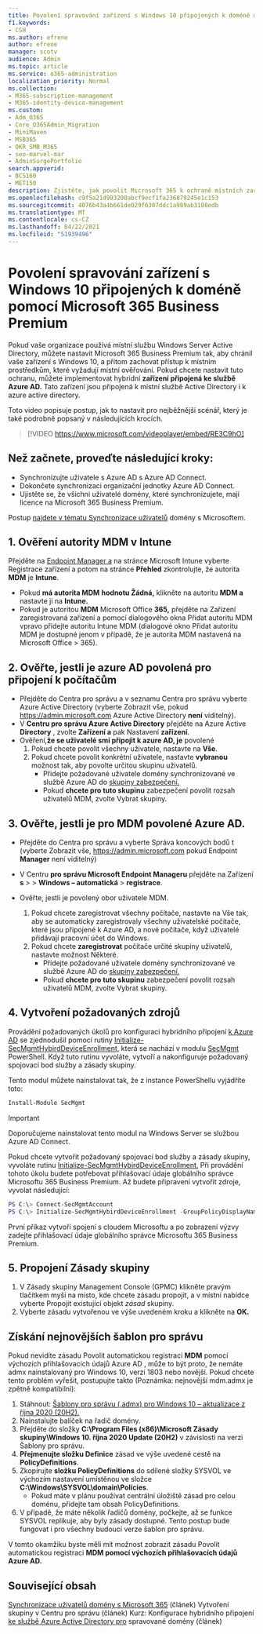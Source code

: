 ```yaml
---
title: Povolení spravování zařízení s Windows 10 připojených k doméně microsoftem 365 pro firmy
f1.keywords:
- CSH
ms.author: efrene
author: efrene
manager: scotv
audience: Admin
ms.topic: article
ms.service: o365-administration
localization_priority: Normal
ms.collection:
- M365-subscription-management
- M365-identity-device-management
ms.custom:
- Adm_O365
- Core_O365Admin_Migration
- MiniMaven
- MSB365
- OKR_SMB_M365
- seo-marvel-mar
- AdminSurgePortfolio
search.appverid:
- BCS160
- MET150
description: Zjistěte, jak povolit Microsoft 365 k ochraně místních zařízení s Windows 10 připojených ke službě Active Directory v několika krocích.
ms.openlocfilehash: c9f5a21d993200abcf9ecf1fa236879245e1c153
ms.sourcegitcommit: 4076b43a4b661de029f6307ddc1a989ab3108edb
ms.translationtype: MT
ms.contentlocale: cs-CZ
ms.lasthandoff: 04/22/2021
ms.locfileid: "51939496"
---
```

# <a name="enable-domain-joined-windows-10-devices-to-be-managed-by-microsoft-365-business-premium"></a>Povolení spravování zařízení s Windows 10 připojených k doméně pomocí Microsoft 365 Business Premium

Pokud vaše organizace používá místní službu Windows Server Active Directory, můžete nastavit Microsoft 365 Business Premium tak, aby chránil vaše zařízení s Windows 10, a přitom zachovat přístup k místním prostředkům, které vyžadují místní ověřování.
Pokud chcete nastavit tuto ochranu, můžete implementovat hybridní **zařízení připojená ke službě Azure AD.** Tato zařízení jsou připojená k místní službě Active Directory i k azure active directory.

Toto video popisuje postup, jak to nastavit pro nejběžnější scénář, který je také podrobně popsaný v následujících krocích.

> [!VIDEO https://www.microsoft.com/videoplayer/embed/RE3C9hO]
  

## <a name="before-you-get-started-make-sure-you-complete-these-steps"></a>Než začnete, proveďte následující kroky:
- Synchronizujte uživatele s Azure AD s Azure AD Connect.
- Dokončete synchronizaci organizační jednotky Azure AD Connect.
- Ujistěte se, že všichni uživatelé domény, které synchronizujete, mají licence na Microsoft 365 Business Premium.

Postup [najdete v tématu Synchronizace uživatelů](manage-domain-users.md) domény s Microsoftem.

## <a name="1-verify-mdm-authority-in-intune"></a>1. Ověření autority MDM v Intune

Přejděte na [Endpoint Manager a](https://endpoint.microsoft.com/#blade/Microsoft_Intune_Enrollment/EnrollmentMenu/overview) na stránce Microsoft Intune vyberte Registrace zařízení a potom na stránce **Přehled** zkontrolujte, že autorita **MDM** je **Intune**.

- Pokud **má autorita MDM** **hodnotu Žádná,** klikněte na autoritu **MDM a** nastavte ji na **Intune.**
- Pokud je autoritou **MDM** Microsoft Office  **365,** přejděte na Zařízení zaregistrovaná zařízení a pomocí dialogového okna Přidat autoritu MDM vpravo přidejte autoritu Intune MDM (dialogové okno Přidat autoritu MDM je dostupné jenom v případě, že je autorita MDM nastavená na Microsoft Office  >   365).    

## <a name="2-verify-azure-ad-is-enabled-for-joining-computers"></a>2. Ověřte, jestli je azure AD povolená pro připojení k počítačům

- Přejděte do Centra pro správu a v seznamu Centra pro správu vyberte Azure Active Directory (vyberte Zobrazit vše, pokud <a href="https://go.microsoft.com/fwlink/p/?linkid=2024339" target="_blank">https://admin.microsoft.com</a> Azure Active Directory  **není** viditelný). 
- V **Centru pro správu Azure Active Directory** přejděte na Azure Active **Directory** , zvolte **Zařízení a** pak Nastavení **zařízení**.
- Ověření,**že se uživatelé smí připojit k azure AD, je** povolené 
    1. Pokud chcete povolit všechny uživatele, nastavte na **Vše**.
    2. Pokud chcete povolit konkrétní uživatele, nastavte **vybranou** možnost tak, aby povolte určitou skupinu uživatelů.
        - Přidejte požadované uživatele domény synchronizované ve službě Azure AD do [skupiny zabezpečení.](../admin/create-groups/create-groups.md)
        - Pokud **chcete pro tuto skupinu** zabezpečení povolit rozsah uživatelů MDM, zvolte Vybrat skupiny.

## <a name="3-verify-azure-ad-is-enabled-for-mdm"></a>3. Ověřte, jestli je pro MDM povolené Azure AD.

- Přejděte do Centra pro správu a vyberte Správa koncových bodů t (vyberte Zobrazit vše, <a href="https://go.microsoft.com/fwlink/p/?linkid=2024339" target="_blank">https://admin.microsoft.com</a> pokud Endpoint **Manager** není viditelný)  
- V Centru **pro správu Microsoft Endpoint Manageru** přejděte na Zařízení **s**  >    >  **Windows – automatická**  >  **registrace**.
- Ověřte, jestli je povolený obor uživatele MDM.

    1. Pokud chcete zaregistrovat všechny  počítače, nastavte na Vše tak, aby se automaticky zaregistrovaly všechny uživatelské počítače, které jsou připojené k Azure AD, a nové počítače, když uživatelé přidávají pracovní účet do Windows.
    2. Pokud chcete **zaregistrovat** počítače určité skupiny uživatelů, nastavte možnost Některé.
        -  Přidejte požadované uživatele domény synchronizované ve službě Azure AD do [skupiny zabezpečení.](../admin/create-groups/create-groups.md)
        -  Pokud **chcete pro tuto skupinu** zabezpečení povolit rozsah uživatelů MDM, zvolte Vybrat skupiny.

## <a name="4-create-the-required-resources"></a>4. Vytvoření požadovaných zdrojů 

Provádění požadovaných úkolů pro konfiguraci hybridního připojení [k Azure AD](/azure/active-directory/devices/hybrid-azuread-join-managed-domains#configure-hybrid-azure-ad-join) se zjednodušil pomocí rutiny [Initialize-SecMgmtHybirdDeviceEnrollment,](https://github.com/microsoft/secmgmt-open-powershell/blob/master/docs/help/Initialize-SecMgmtHybirdDeviceEnrollment.md) která se nachází v modulu [SecMgmt](https://www.powershellgallery.com/packages/SecMgmt) PowerShell. Když tuto rutinu vyvoláte, vytvoří a nakonfiguruje požadovaný spojovací bod služby a zásady skupiny.

Tento modul můžete nainstalovat tak, že z instance PowerShellu vyjádříte toto:

```powershell
Install-Module SecMgmt
```

> [!IMPORTANT]
> Doporučujeme nainstalovat tento modul na Windows Server se službou Azure AD Connect.

Pokud chcete vytvořit požadovaný spojovací bod služby a zásady skupiny, vyvoláte rutinu [Initialize-SecMgmtHybirdDeviceEnrollment.](https://github.com/microsoft/secmgmt-open-powershell/blob/master/docs/help/Initialize-SecMgmtHybirdDeviceEnrollment.md) Při provádění tohoto úkolu budete potřebovat přihlašovací údaje globálního správce Microsoftu 365 Business Premium. Až budete připravení vytvořit zdroje, vyvolat následující:

```powershell
PS C:\> Connect-SecMgmtAccount
PS C:\> Initialize-SecMgmtHybirdDeviceEnrollment -GroupPolicyDisplayName 'Device Management'
```

První příkaz vytvoří spojení s cloudem Microsoftu a po zobrazení výzvy zadejte přihlašovací údaje globálního správce Microsoftu 365 Business Premium.

## <a name="5-link-the-group-policy"></a>5. Propojení Zásady skupiny

1. V Zásady skupiny Management Console (GPMC) klikněte pravým tlačítkem myši na místo, kde chcete zásadu propojit, a v místní nabídce vyberte Propojit existující objekt *zásad* skupiny.
2. Vyberte zásadu vytvořenou ve výše uvedeném kroku a klikněte na **OK.**

## <a name="get-the-latest-administrative-templates"></a>Získání nejnovějších šablon pro správu

Pokud nevidíte zásadu Povolit automatickou registraci **MDM** pomocí výchozích přihlašovacích údajů Azure AD , může to být proto, že nemáte admx nainstalovaný pro Windows 10, verzi 1803 nebo novější. Pokud chcete tento problém vyřešit, postupujte takto (Poznámka: nejnovější mdm.admx je zpětně kompatibilní):

1.  Stáhnout: [Šablony pro správu (.admx) pro Windows 10 – aktualizace z října 2020 (20H2).](https://www.microsoft.com/download/102157)
2.  Nainstalujte balíček na řadič domény.
3.  Přejděte do složky **C:\Program Files (x86)\Microsoft Zásady skupiny\Windows 10. října 2020 Update (20H2)** v závislosti na verzi Šablony pro správu.
4.  **Přejmenujte složku Definice** zásad ve výše uvedené cestě na **PolicyDefinitions**.
5.  Zkopírujte **složku PolicyDefinitions** do sdílené složky SYSVOL ve výchozím nastavení umístěnou ve složce **C:\Windows\SYSVOL\domain\Policies**. 
    -   Pokud máte v plánu používat centrální úložiště zásad pro celou doménu, přidejte tam obsah PolicyDefinitions.
6.  V případě, že máte několik řadičů domény, počkejte, až se funkce SYSVOL replikuje, aby byly zásady dostupné. Tento postup bude fungovat i pro všechny budoucí verze šablon pro správu.

V tomto okamžiku byste měli mít možnost zobrazit zásadu Povolit automatickou registraci **MDM pomocí výchozích přihlašovacích údajů Azure AD.**

## <a name="related-content"></a>Související obsah

[Synchronizace uživatelů domény s Microsoft 365](manage-domain-users.md) (článek) Vytvoření skupiny v Centru pro správu (článek) Kurz: Konfigurace hybridního připojení [ke službě Azure Active Directory pro](/azure/active-directory/devices/hybrid-azuread-join-managed-domains.md) spravované domény (článek) [](../admin/create-groups/create-groups.md)